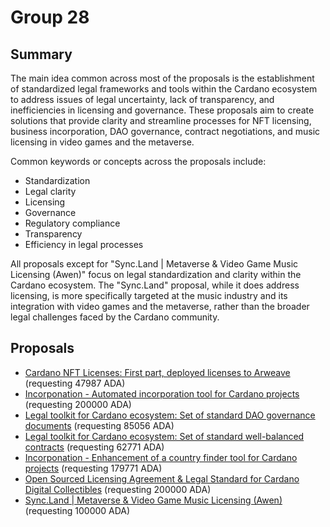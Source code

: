 
# Group 28

## Summary

The main idea common across most of the proposals is the establishment of standardized legal frameworks and tools within the Cardano ecosystem to address issues of legal uncertainty, lack of transparency, and inefficiencies in licensing and governance. These proposals aim to create solutions that provide clarity and streamline processes for NFT licensing, business incorporation, DAO governance, contract negotiations, and music licensing in video games and the metaverse.

Common keywords or concepts across the proposals include:
- Standardization
- Legal clarity
- Licensing
- Governance
- Regulatory compliance
- Transparency
- Efficiency in legal processes

All proposals except for "Sync.Land | Metaverse & Video Game Music Licensing (Awen)" focus on legal standardization and clarity within the Cardano ecosystem. The "Sync.Land" proposal, while it does address licensing, is more specifically targeted at the music industry and its integration with video games and the metaverse, rather than the broader legal challenges faced by the Cardano community.

## Proposals
* [Cardano NFT Licenses: First part, deployed licenses to Arweave](https://cardano.ideascale.com/c/idea/111440) (requesting 47987 ADA)
* [Incorponation - Automated incorporation tool for Cardano projects](https://cardano.ideascale.com/c/idea/114262) (requesting 200000 ADA)
* [Legal toolkit for Cardano ecosystem: Set of standard DAO governance documents](https://cardano.ideascale.com/c/idea/113396) (requesting 85056 ADA)
* [Legal toolkit for Cardano ecosystem: Set of standard well-balanced contracts](https://cardano.ideascale.com/c/idea/113372) (requesting 62771 ADA)
* [Incorponation - Enhancement of a country finder tool for Cardano projects](https://cardano.ideascale.com/c/idea/113353) (requesting 179771 ADA)
* [Open Sourced Licensing Agreement & Legal Standard for Cardano Digital Collectibles](https://cardano.ideascale.com/c/idea/111852) (requesting 200000 ADA)
* [Sync.Land | Metaverse & Video Game Music Licensing (Awen)](https://cardano.ideascale.com/c/idea/113792) (requesting 100000 ADA)
